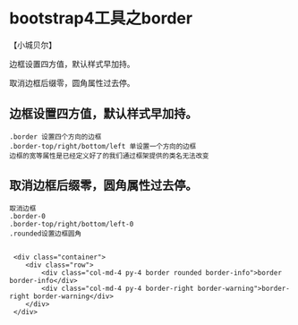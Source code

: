 # bootstrap4工具之border
【小城贝尔】

边框设置四方值，默认样式早加持。

取消边框后缀零，圆角属性过去停。


## 边框设置四方值，默认样式早加持。
    .border 设置四个方向的边框
    .border-top/right/bottom/left 单设置一个方向的边框
    边框的宽等属性是已经定义好了的我们通过框架提供的类名无法改变
## 取消边框后缀零，圆角属性过去停。
    取消边框
    .border-0
    .border-top/right/bottom/left-0 
    .rounded设置边框圆角


     <div class="container">
        <div class="row">
            <div class="col-md-4 py-4 border rounded border-info">border border-info</div>
            <div class="col-md-4 py-4 border-right border-warning">border-right border-warning</div>
        </div>
     </div>